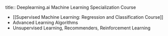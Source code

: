title:: Deeplearning.ai Machine Learning Specialization Course

- [[Supervised Machine Learning: Regression and Classification Course]]
- Advanced Learning Algorithms
- Unsupervised Learning, Recommenders, Reinforcement Learning